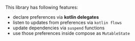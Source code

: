 This library has following features:

* declare preferences via **kotlin delegates**
* listen to updates from preferences via `kotlin flows`
* update dependencies via `suspend` functions
* use those preferences inside compose as `MutableState`